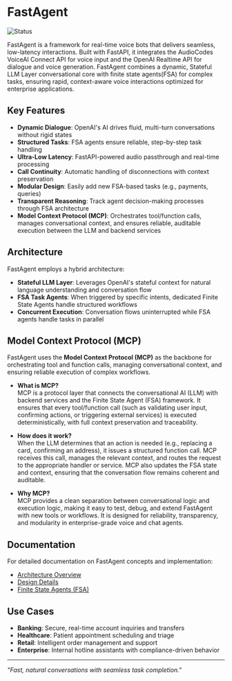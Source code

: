# FastAgent
![Status](https://img.shields.io/badge/status-In%20Development%20–%20Experimental%20%26%20Aspirational-blue)

FastAgent is a framework for real-time voice bots that delivers seamless, low-latency interactions. Built with FastAPI, it integrates the AudioCodes VoiceAI Connect API for voice input and the OpenAI Realtime API for dialogue and voice generation. FastAgent combines a dynamic, Stateful LLM Layer conversational core with finite state agents(FSA) for complex tasks, ensuring rapid, context-aware voice interactions optimized for enterprise applications.

## Key Features

- **Dynamic Dialogue**: OpenAI's AI drives fluid, multi-turn conversations without rigid states
- **Structured Tasks**: FSA agents ensure reliable, step-by-step task handling
- **Ultra-Low Latency**: FastAPI-powered audio passthrough and real-time processing
- **Call Continuity**: Automatic handling of disconnections with context preservation
- **Modular Design**: Easily add new FSA-based tasks (e.g., payments, queries)
- **Transparent Reasoning**: Track agent decision-making processes through FSA architecture
- **Model Context Protocol (MCP)**: Orchestrates tool/function calls, manages conversational context, and ensures reliable, auditable execution between the LLM and backend services

## Architecture

FastAgent employs a hybrid architecture:

- **Stateful LLM Layer**: Leverages OpenAI's stateful context for natural language understanding and conversation flow
- **FSA Task Agents**: When triggered by specific intents, dedicated Finite State Agents handle structured workflows
- **Concurrent Execution**: Conversation flows uninterrupted while FSA agents handle tasks in parallel

## Model Context Protocol (MCP)

FastAgent uses the **Model Context Protocol (MCP)** as the backbone for orchestrating tool and function calls, managing conversational context, and ensuring reliable execution of complex workflows.

- **What is MCP?**  
  MCP is a protocol layer that connects the conversational AI (LLM) with backend services and the Finite State Agent (FSA) framework. It ensures that every tool/function call (such as validating user input, confirming actions, or triggering external services) is executed deterministically, with full context preservation and traceability.

- **How does it work?**  
  When the LLM determines that an action is needed (e.g., replacing a card, confirming an address), it issues a structured function call. MCP receives this call, manages the relevant context, and routes the request to the appropriate handler or service. MCP also updates the FSA state and context, ensuring that the conversation flow remains coherent and auditable.

- **Why MCP?**  
  MCP provides a clean separation between conversational logic and execution logic, making it easy to test, debug, and extend FastAgent with new tools or workflows. It is designed for reliability, transparency, and modularity in enterprise-grade voice and chat agents.

## Documentation

For detailed documentation on FastAgent concepts and implementation:

- [Architecture Overview](docs/OVERVIEW.md)
- [Design Details](docs/DESIGN.md)
- [Finite State Agents (FSA)](docs/finite_state_agent.md)

## Use Cases

- **Banking**: Secure, real-time account inquiries and transfers
- **Healthcare**: Patient appointment scheduling and triage
- **Retail**: Intelligent order management and support
- **Enterprise**: Internal hotline assistants with compliance-driven behavior

---

*"Fast, natural conversations with seamless task completion."*

